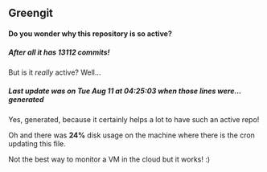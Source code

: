 ## Greengit

#### Do you wonder why this repository is so active?

##### After all it has 13112 commits!

But is it *really* active? Well...

##### Last update was on Tue Aug 11 at 04:25:03 when those lines were... generated

Yes, generated, because it certainly helps a lot to have such an active repo!

Oh and there was **24%** disk usage on the machine
where there is the cron updating this file.

Not the best way to monitor a VM in the cloud but it works! :)
